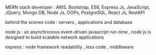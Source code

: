 MERN stack developer : AWS, Bootstrap, ES6, Express Js, JavaScript, JQuery, Mongo DB, Node Js, OOPs, PostgreSQL, React Js, RestAPI

behind the scenes code : servers , applications and database

node js : an asynchronous event-driven javascript run-time , node js is designed to build scalable network applications

express : node framework
readability , less code , middleware
